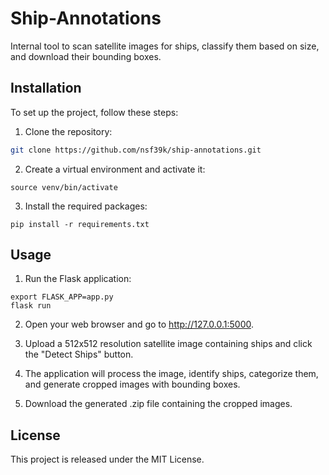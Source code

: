 # Ship-Annotations
Internal tool to scan satellite images for ships, classify them based on size, and download their bounding boxes.

## Installation

To set up the project, follow these steps:

1. Clone the repository:
```bash
git clone https://github.com/nsf39k/ship-annotations.git
```

2. Create a virtual environment and activate it:
```python3 -m venv venv
source venv/bin/activate
```

3. Install the required packages:
```
pip install -r requirements.txt
```

## Usage

1. Run the Flask application:

```
export FLASK_APP=app.py
flask run
```

2. Open your web browser and go to http://127.0.0.1:5000.

3. Upload a 512x512 resolution satellite image containing ships and click the "Detect Ships" button.

4. The application will process the image, identify ships, categorize them, and generate cropped images with bounding boxes.

5. Download the generated .zip file containing the cropped images.

## License

This project is released under the MIT License.

